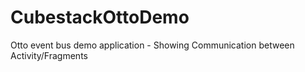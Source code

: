 # CubestackOttoDemo
Otto event bus demo application - Showing Communication between Activity/Fragments
